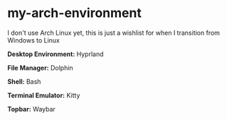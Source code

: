 # my-arch-environment

I don't use Arch Linux yet, this is just a wishlist for when I transition from Windows to Linux

**Desktop Environment:** Hyprland 

**File Manager:** Dolphin 

**Shell:** Bash 

**Terminal Emulator:** Kitty 

**Topbar:** Waybar
